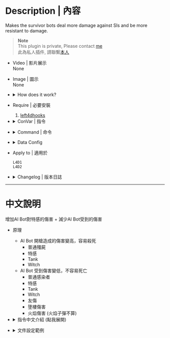 # Description | 內容
Makes the survivor bots deal more damage against SIs and be more resistant to damage.

> __Note__ <br/>
This plugin is private, Please contact [me](https://github.com/fbef0102/Game-Private_Plugin#私人插件列表-private-plugins-list)<br/>
此為私人插件, 請聯繫[本人](https://github.com/fbef0102/Game-Private_Plugin#私人插件列表-private-plugins-list)

* Video | 影片展示
<br/>None

* Image | 圖示
<br/>None

* <details><summary>How does it work?</summary>

	* Survivor bots deal more damage to 
		* Common infected
		* Special infected
		* Tank
		* Witch
	* Survivor bots decrease damage from 
		* Common infected
		* Special infected
		* Tank
		* Witch
		* Friendly fire
		* Fall from ledge
		* Flame
</details>

* Require | 必要安裝
	1. [left4dhooks](https://forums.alliedmods.net/showthread.php?t=321696)

* <details><summary>ConVar | 指令</summary>

	* cfg/sourcemod/l4d_TougherSurvivorBots.cfg
		```php
		// 0=Plugin off, 1=Plugin on.
		l4d_TougherSurvivorBots_allow "1"
		```
</details>

* <details><summary>Command | 命令</summary>

	None
</details>

* <details><summary>Data Config</summary>

	* ```data/l4d_TougherSurvivorBots.cfg```
		```php
        "l4d_TougherSurvivorBots"
        {
			// In Easy Difficulty
			"Easy"
			{
				"attack"
				{
					// 1=Apply to survivor bots, 0=Don't apply to survivor bots
					"bot_allow" "1"
					
					// 1=Apply to real survivor players, 0=Don't apply to survivor bots
					"real_allow" "0"
					
					// Multiply survivor attack damage to Tank (0.0=No Damage, -1: Don't modify)
					"tank"		"-1.0"
					
					// Multiply survivor attack damage to Witch (0.0=No Damage, -1: Don't modify)
					"witch"		"-1.0"
					
					// Multiply survivor attack damage to Common Infected (0.0=No Damage, -1: Don't modify)
					"common"	"-1.0"
					
					// Multiply survivor attack damage to Special Infected (0.0=No Damage, -1: Don't modify)
					"si"	"-1.0"
				}
				
				"victim"
				{
					// 1=Apply to survivor bots, 0=Don't apply to survivor bots
					"bot_allow" "1"
					
					// 1=Apply to real survivor players, 0=Don't apply to survivor bots
					"real_allow" "0"
					
					// Multiply survivor hurt damage from Tank (0.0=No Damage, -1: Don't modify)
					"tank"		"-1.0"
					
					// Multiply survivor hurt damage from Witch (0.0=No Damage, -1: Don't modify)
					"witch"		"-1.0"
					
					// Multiply survivor hurt damage from Common Infected (0.0=No Damage, -1: Don't modify)
					"common"	"-1.0"
					
					// Multiply survivor hurt damage from Special Infected (0.0=No Damage, -1: Don't modify)
					"si"		"-1.0"
					
					// Multiply survivor hurt damage from Friendly Fire (0.0=No Damage, -1: Don't modify)
					"ff"		"-1.0"
					
					// Multiply survivor hurt damage from fall (DMG_FALL) (0.0=No Damage, -1: Don't modify)
					"fall"		"-1.0"
					
					// Multiply survivor hurt damage from Flame (DMG_BURN) (0.0=No Damage, -1: Don't modify)
					"flame"		"-1.0"
				}
			}

			...
		}
		```
</details>

* Apply to | 適用於
	```
	L4D1
	L4D2
	```

* <details><summary>Changelog | 版本日誌</summary>

	* v1.1 (2024-8-7)
		* Add data file
		* Update cvars

	* v1.0 (2024-8-1)
		* Initial Release
</details>

- - - -
# 中文說明
增加AI Bot對特感的傷害 + 減少AI Bot受到的傷害

* 原理
	* AI Bot 開槍造成的傷害變高，容易殺死
		* 普通殭屍
		* 特感
		* Tank
		* Witch
	* AI Bot 受到傷害變低，不容易死亡 
		* 普通感染者
		* 特感
		* Tank
		* Witch
		* 友傷
		* 墬樓傷害
		* 火焰傷害 (火焰子彈不算)

* <details><summary>指令中文介紹 (點我展開)</summary>

	* cfg/sourcemod/l4d_TougherSurvivorBots.cfg
		```php
		// 0=關閉插件, 1=啟動插件
		l4d_TougherSurvivorBots_allow "1"
		```
</details>

* <details><summary>文件設定範例</summary>

	* ```data/l4d_TougherSurvivorBots.cfg```
		```php
        "l4d_TougherSurvivorBots"
        {
			// 簡單難度
			"Easy"
			{
				"attack"
				{
					// 1=修改AI倖存者Bot 開槍造成的傷害, 0=不修改
					"bot_allow" "1"
					
					// 1=修改真人倖存者 開槍造成的傷害, 0=不修改
					"real_allow" "0"
					
					// 修改倖存者對 Tank 傷害倍率 (0.0=無傷, -1: 不修改傷害)
					"tank"		"-1.0"
					
					// 修改倖存者對 Witch 傷害倍率 (0.0=無傷, -1: 不修改傷害)
					"witch"		"-1.0"
					
					// 修改倖存者對 普通殭屍 傷害倍率 比 (0.0=無傷, -1: 不修改傷害)
					"common"	"-1.0"
					
					// 修改倖存者對 特感 傷害倍率 比 (0.0=無傷, -1: 不修改傷害)
					"si"	"-1.0"
				}
				
				"victim"
				{
					// 1=修改AI倖存者Bot 受到的傷害, 0=不修改
					"bot_allow" "1"
					
					// 1=修改真人倖存者 受到的傷害, 0=不修改
					"real_allow" "0"
					
					// 修改倖存者受到 Tank 的傷害倍率 (0.0=無傷, -1: 不修改傷害)
					"tank"		"-1.0"
					
					// 修改倖存者受到 Witch 的傷害倍率 (0.0=無傷, -1: 不修改傷害)
					"witch"		"-1.0"
					
					// 修改倖存者受到 普通殭屍 的傷害倍率 比 (0.0=無傷, -1: 不修改傷害)
					"common"	"-1.0"
					
					// 修改倖存者受到 特感 的害倍率 比 (0.0=無傷, -1: 不修改傷害)
					"si"		"-1.0"
					
					// 修改倖存者受到 友傷 的害倍率 比 (0.0=無傷, -1: 不修改傷害)
					"ff"		"-1.0"
					
					// 修改倖存者受到 跳樓摔傷(DMG_FALL) 的害倍率 比 (0.0=無傷, -1: 不修改傷害)
					"fall"		"-1.0"
					
					// 修改倖存者受到 火焰(DMG_BURN) 的害倍率 比 (0.0=無傷, -1: 不修改傷害)
					"flame"		"-1.0"
				}
			}

			...
		}
		```
</details>
